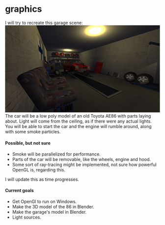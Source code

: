 # graphics
I will try to recreate this garage scene: 
![Garage](https://github.com/sodamachinebroke/graphics/blob/main/misc/msc_garage.jpg?raw=true)
The car will be a low poly model of an old Toyota AE86 with parts laying about. Light will come from the ceiling, as if there were any actual lights.
You will be able to start the car and the engine will rumble around, along with some smoke particles. 

#### Possible, but not sure
- Smoke will be parallelized for performance.
- Parts of the car will be removable, like the wheels, engine and hood.
- Some sort of ray-tracing might be implemented, not sure how powerful OpenGL is, regarding this.

I will update this as time progresses.

#### Current goals

- Get OpenGl to run on Windows.
- Make the 3D model of the 86 in Blender.
- Make the garage's model in Blender. 
- Light sources.

